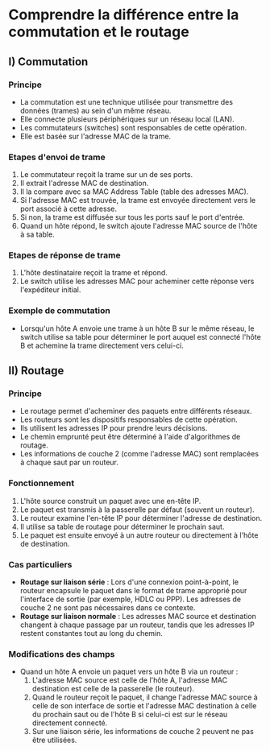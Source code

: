 # Comprendre la différence entre la commutation et le routage

## I) Commutation

### Principe

- La commutation est une technique utilisée pour transmettre des données (trames) au sein d'un même réseau.
- Elle connecte plusieurs périphériques sur un réseau local (LAN).
- Les commutateurs (switches) sont responsables de cette opération.
- Elle est basée sur l'adresse MAC de la trame.

### Etapes d'envoi de trame

1. Le commutateur reçoit la trame sur un de ses ports.
2. Il extrait l'adresse MAC de destination.
3. Il la compare avec sa MAC Address Table (table des adresses MAC).
4. Si l'adresse MAC est trouvée, la trame est envoyée directement vers le port associé à cette adresse.
5. Si non, la trame est diffusée sur tous les ports sauf le port d'entrée.
6. Quand un hôte répond, le switch ajoute l'adresse MAC source de l'hôte à sa table.

### Etapes de réponse de trame

1. L'hôte destinataire reçoit la trame et répond.
2. Le switch utilise les adresses MAC pour acheminer cette réponse vers l'expéditeur initial.

### Exemple de commutation

- Lorsqu'un hôte A envoie une trame à un hôte B sur le même réseau, le switch utilise sa table pour déterminer le port auquel est connecté l'hôte B et achemine la trame directement vers celui-ci.

## II) Routage

### Principe

- Le routage permet d'acheminer des paquets entre différents réseaux.
- Les routeurs sont les dispositifs responsables de cette opération.
- Ils utilisent les adresses IP pour prendre leurs décisions.
- Le chemin emprunté peut être déterminé à l'aide d'algorithmes de routage.
- Les informations de couche 2 (comme l'adresse MAC) sont remplacées à chaque saut par un routeur.

### Fonctionnement

1. L'hôte source construit un paquet avec une en-tête IP.
2. Le paquet est transmis à la passerelle par défaut (souvent un routeur).
3. Le routeur examine l'en-tête IP pour déterminer l'adresse de destination.
4. Il utilise sa table de routage pour déterminer le prochain saut.
5. Le paquet est ensuite envoyé à un autre routeur ou directement à l'hôte de destination.

### Cas particuliers

- **Routage sur liaison série** : Lors d'une connexion point-à-point, le routeur encapsule le paquet dans le format de trame approprié pour l'interface de sortie (par exemple, HDLC ou PPP). Les adresses de couche 2 ne sont pas nécessaires dans ce contexte.
- **Routage sur liaison normale** : Les adresses MAC source et destination changent à chaque passage par un routeur, tandis que les adresses IP restent constantes tout au long du chemin.

### Modifications des champs

- Quand un hôte A envoie un paquet vers un hôte B via un routeur :
    1. L'adresse MAC source est celle de l'hôte A, l'adresse MAC destination est celle de la passerelle (le routeur).
    2. Quand le routeur reçoit le paquet, il change l'adresse MAC source à celle de son interface de sortie et l'adresse MAC destination à celle du prochain saut ou de l'hôte B si celui-ci est sur le réseau directement connecté.
    3. Sur une liaison série, les informations de couche 2 peuvent ne pas être utilisées.